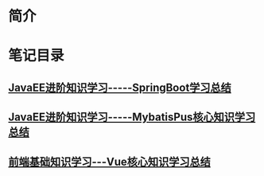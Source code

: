 # 简介



# 笔记目录

## [JavaEE进阶知识学习-----SpringBoot学习总结](https://github.com/luokangyuan/StudyNote2/blob/master/JavaEE%E8%BF%9B%E9%98%B6%E7%9F%A5%E8%AF%86%E5%AD%A6%E4%B9%A0-----SpringBoot%E5%AD%A6%E4%B9%A0%E6%80%BB%E7%BB%93.md)

## [JavaEE进阶知识学习-----MybatisPus核心知识学习总结](https://github.com/luokangyuan/StudyNote2/blob/master/JavaEE%E8%BF%9B%E9%98%B6%E7%9F%A5%E8%AF%86%E5%AD%A6%E4%B9%A0-----MybatisPus%E6%A0%B8%E5%BF%83%E7%9F%A5%E8%AF%86%E5%AD%A6%E4%B9%A0%E6%80%BB%E7%BB%93.md)

## [前端基础知识学习---Vue核心知识学习总结](https://github.com/luokangyuan/StudyNote2/blob/master/%E5%89%8D%E7%AB%AF%E5%9F%BA%E7%A1%80%E7%9F%A5%E8%AF%86%E5%AD%A6%E4%B9%A0---Vue%E6%A0%B8%E5%BF%83%E7%9F%A5%E8%AF%86%E5%AD%A6%E4%B9%A0%E6%80%BB%E7%BB%93.md)

